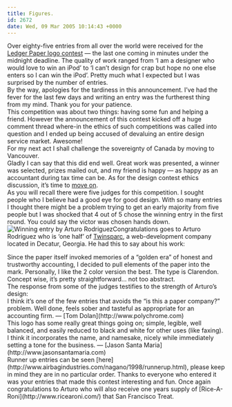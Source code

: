 ```yaml
---
title: Figures.
id: 2672
date: Wed, 09 Mar 2005 10:14:43 +0000
---
```


Over eighty-five entries from all over the world were received for the [Ledger Paper logo contest](http://www.airbagindustries.com/archives/006882.php) — the last one coming in minutes under the midnight deadline. The quality of work ranged from ‘I am a designer who would love to win an iPod’ to ‘I can’t design for crap but hope no one else enters so I can win the iPod’. Pretty much what I expected but I was surprised by the number of entries.  
 By the way, apologies for the tardiness in this announcement. I’ve had the fever for the last few days and writing an entry was the furtherest thing from my mind. Thank you for your patience.  
 This competition was about two things: having some fun and helping a friend. However the announcement of this contest kicked off a huge comment thread where-in the ethics of such competitions was called into question and I ended up being accused of devaluing an entire design service market. Awesome!  
 For my next act I shall challenge the sovereignty of Canada by moving to Vancouver.  
 Gladly I can say that this did end well. Great work was presented, a winner was selected, prizes mailed out, and my friend is happy — as happy as an accountant during tax time can be. As for the design contest ethics discussion, it’s time to [move on](http://www.underconsideration.com/speakup/archives/002234.html#002234).  
 As you will recall there were five judges for this competition. I sought people who I believe had a good eye for good design. With so many entries I thought there might be a problem trying to get an early majority from five people but I was shocked that 4 out of 5 chose the winning entry in the first round. You could say the victor was chosen hands down.  
![Winning entry by Arturo Rodriguez](http://www.airbagindustries.com/bucket/lpwinner.gif)Congratulations goes to Arturo Rodriguez who is ‘one half’ of [Twinsparc](http://www.twinsparc.com), a web-development company located in Decatur, Georgia. He had this to say about his work:

<div class="quote">Since the paper itself invoked memories of a “golden era” of honest and trustworthy accounting, I decided to pull elements of the paper into the mark. Personally, I like the 2 color version the best. The type is Clarendon. Concept wise, it’s pretty straightforward… not too abstract.</div>The response from some of the judges testifies to the strength of Arturo’s design:

<div class="quote">I think it’s one of the few entries that avoids the “is this a paper company?” problem. Well done, feels sober and tasteful as appropriate for an accounting firm.  
— [Tom Dolan](http://www.polychrome.com)</div><div class="quote">This logo has some really great things going on; simple, legible, well balanced, and easily reduced to black and white for other uses (like faxing). I think it incorporates the name, and namesake, nicely while immediately setting a tone for the business.  
— [Jason Santa Maria](http://www.jasonsantamaria.com)</div>Runner up entries can be seen [here](http://www.airbagindustries.com/nagano/1998/runnerup.html), please keep in mind they are in no particular order. Thanks to everyone who entered it was your entries that made this contest interesting and fun.  
 Once again congratulations to Arturo who will also receive one years supply of [Rice-A-Roni](http://www.ricearoni.com/) that San Francisco Treat.


